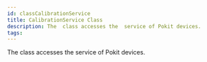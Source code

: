 ```yaml
---
id: classCalibrationService
title: CalibrationService Class
description: The  class accesses the  service of Pokit devices.
tags:
---
```

The  <docRefTextType>  class accesses the  <docMarkupType>  service of Pokit devices.
